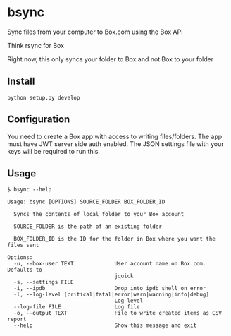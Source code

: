 # bsync
Sync files from your computer to Box.com using the Box API

Think rsync for Box

Right now, this only syncs your folder to Box and not Box to your folder

## Install

`python setup.py develop`

## Configuration

You need to create a Box app with access to writing files/folders.
The app must have JWT server side auth enabled.
The JSON settings file with your keys will be required to run this.

## Usage


```
$ bsync --help

Usage: bsync [OPTIONS] SOURCE_FOLDER BOX_FOLDER_ID

  Syncs the contents of local folder to your Box account

  SOURCE_FOLDER is the path of an existing folder

  BOX_FOLDER_ID is the ID for the folder in Box where you want the files sent

Options:
  -u, --box-user TEXT             User account name on Box.com. Defaults to
                                  jquick
  -s, --settings FILE
  -i, --ipdb                      Drop into ipdb shell on error
  -l, --log-level [critical|fatal|error|warn|warning|info|debug]
                                  Log level
  --log-file FILE                 Log file
  -o, --output TEXT               File to write created items as CSV report
  --help                          Show this message and exit
  ```
